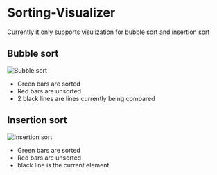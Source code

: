 # Sorting-Visualizer
Currently it only supports visulization for bubble sort and insertion sort
## Bubble sort
![Bubble sort](https://dm2302files.storage.live.com/y4mN2vWmWVGvZxWrslIJGHs1oPqWu2b68Sy8DH11OZ4XYs32tOwkDjCN2eE4DzagCh14ltQiyqagHS1Lpt4kUxTM7v4JvlE7JH8QlOtcl5hIuwSGXxEMcn8fUL5Mx4a2rPbss693pgu21QoKa32A_g_F7cs2PsqamKB8SU2ezsHWy28VckcVR8xgeEzXFfLSZRY?width=1920&height=1080&cropmode=none)
* Green bars are sorted
* Red bars are unsorted
* 2 black lines are lines currently being compared

## Insertion sort
![Insertion sort](https://dm2302files.storage.live.com/y4mp5rcX2PMZ3Uz0wndLZ_erCWzmQ-xSpuTdhMAN1J_fketI7NviuvKqEdvduBxdnqF8ZMZ-5tZ8g5B8tpUv3XgPSqJubVleHqTp7thNg0rvZP7X7uaeJfRs07mVF0pdZu3-AsEbGnKs4hn3RzW6ytldtxZjziR1K62rzO8rG1Fjd-hvww0Ml9v7DoQlh_BWKw0?width=1920&height=1080&cropmode=none)
* Green bars are sorted
* Red bars are unsorted
* black line is the current element 
